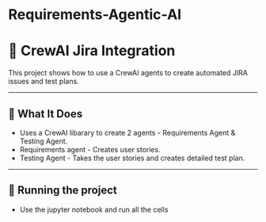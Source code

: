 # Requirements-Agentic-AI

# 🤖 CrewAI Jira Integration

This project shows how to use a CrewAI agents to create automated JIRA issues and test plans.

---

## 🚀 What It Does

- Uses a CrewAI libarary to create 2 agents - Requirements Agent & Testing Agent.
- Requirements agent - Creates user stories.
- Testing Agent - Takes the user stories and creates detailed test plan.

---

## 🔧 Running the project

- Use the jupyter notebook and run all the cells
